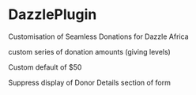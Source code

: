 # DazzlePlugin
Customisation of Seamless Donations for Dazzle Africa

custom series of donation amounts (giving levels)

Custom default of $50

Suppress display of Donor Details section of form
